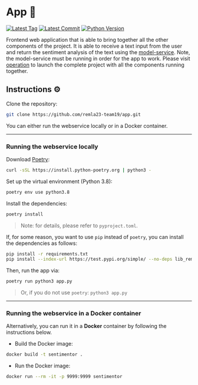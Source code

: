 # App 📱

[![Latest Tag](https://img.shields.io/github/tag/remla23-team19/app.svg)](https://github.com/remla23-team19/app/tags) [![Latest Commit](https://img.shields.io/github/last-commit/remla23-team19/app.svg)](https://github.com/remla23-team19/app/commits/master) [![Python Version](https://img.shields.io/badge/python-3.8-yellow.svg)](https://www.python.org/downloads/release/python-380/)

Frontend web application that is able to bring together all the other components of the project. It is able to receive a text input from the user and return the sentiment analysis of the text using the [model-service](https://github.com/remla23-team19/model-service). Note, the model-service must be running in order for the app to work. Please visit [operation](https://github.com/remla23-team19/operation) to launch the complete project with all the components running together.

## Instructions ⚙️

Clone the repository:

```sh
git clone https://github.com/remla23-team19/app.git
```

You can either run the webservice locally or in a Docker container.

---

### Running the webservice locally

Download [Poetry](https://python-poetry.org):

```sh
curl -sSL https://install.python-poetry.org | python3 -
```

Set up the virtual environment (Python 3.8):

```sh
poetry env use python3.8
```

Install the dependencies:

```sh
poetry install
```

> Note: for details, please refer to `pyproject.toml`.

If, for some reason, you want to use `pip` instead of `poetry`, you can install the dependencies as follows:

```sh
pip install -r requirements.txt
pip install --index-url https://test.pypi.org/simple/ --no-deps lib_remla19
```

Then, run the app via:

```sh
poetry run python3 app.py
```
> Or, if you do not use `poetry`: `python3 app.py`

---

### Running the webservice in a Docker container

Alternatively, you can run it in a **Docker** container by following the instructions below.

- Build the Docker image:

```zsh
docker build -t sentimentor .
```

- Run the Docker image:

```zsh
docker run --rm -it -p 9999:9999 sentimentor
```
